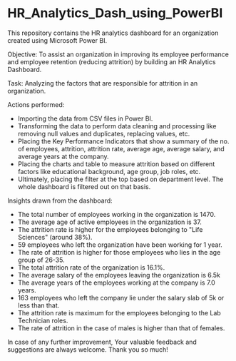 # HR_Analytics_Dash_using_PowerBI
This repository contains the HR analytics dashboard for an organization created using Microsoft Power BI.

Objective: To assist an organization in improving its employee performance and employee retention (reducing attrition) by building an HR Analytics Dashboard.

Task: Analyzing the factors that are responsible for attrition in an organization.

Actions performed:
* Importing the data from CSV files in Power BI.
* Transforming the data to perform data cleaning and processing like removing null values and duplicates, replacing values, etc.
* Placing the Key Performance Indicators that show a summary of the no. of employees, attrition, attrition rate, average age, average salary, and average years at the company.
* Placing the charts and table to measure attrition based on different factors like educational background, age group, job roles, etc.
* Ultimately, placing the filter at the top based on department level. The whole dashboard is filtered out on that basis.

Insights drawn from the dashboard:
* The total number of employees working in the organization is 1470.
* The average age of active employees in the organization is 37.
* The attrition rate is higher for the employees belonging to "Life Sciences" (around 38%).
* 59 employees who left the organization have been working for 1 year.
* The rate of attrition is higher for those employees who lies in the age group of 26-35.
* The total attrition rate of the organization is 16.1%.
* The average salary of the employees leaving the organization is 6.5k
* The average years of the employees working at the company is 7.0 years.
* 163 employees who left the company lie under the salary slab of 5k or less than that.
* The attrition rate is maximum for the employees belonging to the Lab Technician roles.
* The rate of attrition in the case of males is higher than that of females.

In case of any further improvement, Your valuable feedback and suggestions are always welcome. Thank you so much!
